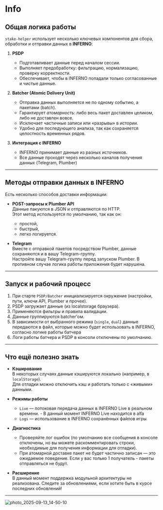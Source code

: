 # Info

## Общая логика работы

`stake-helper` использует несколько ключевых компонентов для сбора, обработки и отправки данных в **INFERNO**:

1. **PSDP**  
   - Подготавливает данные перед началом сессии.  
   - Выполняет предобработку: фильтрацию, нормализацию, проверку корректности.  
   - Обеспечивает, чтобы в INFERNO попадали только согласованные и чистые данные.  

2. **Batcher (Atomic Delivery Unit)**  
   - Отправка данных выполняется не по одному событию, а пакетами (batch).  
   - Гарантирует *атомарность*: либо весь пакет доставлен целиком, либо не доставлен вовсе.  
   - Исключает частичные записи или «разрывы» в истории.  
   - Удобно для последующего анализа, так как сохраняется целостность временных рядов.  

3. **Интеграция с INFERNO**  
   - INFERNO принимает данные из разных источников.  
   - Все данные проходят через несколько каналов получения данных (Telegram, Plumber)

---

## Методы отправки данных в INFERNO

Есть несколько способов доставки информации:

- **POST-запросы к Plumber API**  
  Данные пакуются в JSON и отправляются по HTTP.  
  Этот метод используется по умолчанию, так как он:
  - простой,
  - быстрый,
  - легко логируется.

- **Telegram**  
  Вместе с отправкой пакетов посредством Plumber, данные сохраняются и в вашу Telegram-группу.  
  Настройте вашу Telegram-группу перед запуском Plumber. В противном случае логика работы приложения будет нарушена. 

---

## Запуск и рабочий процесс

1. При старте `PSDP/Batcher` инициализируется окружение (настройки, пути, ключи API, Plumber и прочее).  
2. PSDP загружает данные (из localstorage браузера).  
3. Применяются фильтры и правила валидации.  
4. Данные группируются batcher’ом.  
5. В зависимости от выбранного режима (`single`, `dual`) данные передаются в файл, которые можно будет использовать в INFERNO, согласно логике работы батчера
6. Логи работы батчера и PSDP в консоли отключены по умолчанию. 

---

## Что ещё полезно знать

- **Кэширование**  
  В некоторых случаях данные кэшируются локально (например, в `localStorage`).  
  Для отладки можно отключить кэш и работать только с «живыми» данными.

- **Режимы работы**  
  - `Live` — потоковая передача данных в INFERNO Live в реальном времени.  - В данный момент INFERNO Live находится в alfa
  - `Logs` — использование в INFERNO сохранённых файлов игры 

- **Диагностика**  
  - Проверяйте лог ошибок (по умолчанию все сообщения в консоле отключены, но вы можете раскомментировать строки, необходимые для получения информации для отладки).  
  - При атомарной доставке пакет не будет частично записан — это ожидаемое поведение. Если у вас только 1 получатель - пакеты отправляться не будут. 

- **Расширение**  
  В данный момент поддержка модульной архитектуры не реализована. Следите за обновлениями, если хотите быть в курсе последних обновлений!

---
![photo_2025-09-13_14-50-10](https://github.com/user-attachments/assets/6c305dd6-b0e2-4b88-9452-a96dd6675b5f)


